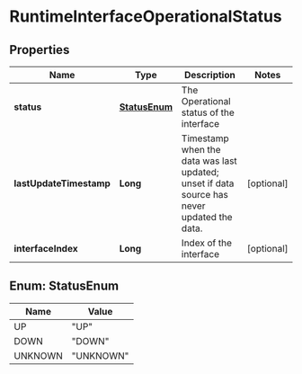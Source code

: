 # RuntimeInterfaceOperationalStatus

## Properties
Name | Type | Description | Notes
------------ | ------------- | ------------- | -------------
**status** | [**StatusEnum**](#StatusEnum) | The Operational status of the interface | 
**lastUpdateTimestamp** | **Long** | Timestamp when the data was last updated; unset if data source has never updated the data. |  [optional]
**interfaceIndex** | **Long** | Index of the interface |  [optional]

<a name="StatusEnum"></a>
## Enum: StatusEnum
Name | Value
---- | -----
UP | &quot;UP&quot;
DOWN | &quot;DOWN&quot;
UNKNOWN | &quot;UNKNOWN&quot;
